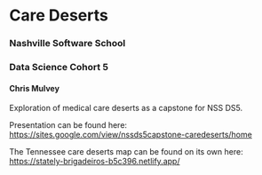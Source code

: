 # Care Deserts
### Nashville Software School
### Data Science Cohort 5
#### Chris Mulvey

Exploration of medical care deserts as a capstone for NSS DS5.

Presentation can be found here: https://sites.google.com/view/nssds5capstone-caredeserts/home

The Tennessee care deserts map can be found on its own here: https://stately-brigadeiros-b5c396.netlify.app/
